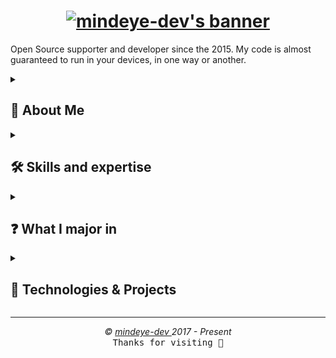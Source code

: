 <h1 align="center">
  <a href="https://git.io/typing-svg">
    <img src="https://readme-typing-svg.demolab.com?font=Fira+Code&pause=1000&center=true&vCenter=true&random=true&weight=700&size=25&duration=2000&pause=1000&color=0785fb&vCenter=true&random=false&width=500&height=30&lines=Hello+there%2C+I'm+Mind+Eye+Dev+%F0%9F%91%8B%F0%9F%8F%BB;I'm+a+Software+Engineer+%F0%9F%91%A8%E2%80%8D%F0%9F%92%BB;I'm+a+Open+Source+Contributor+%F0%9F%9A%A9" alt="mindeye-dev's banner" />
  </a>
</h1>

<p aligne="left">
Open Source supporter and developer since the 2015. My code is almost guaranteed to run in your devices, in one way or another.
  
</p>

<details close>
<summary><h2>🌟 About Me</h2></summary>
 
  - 💻 I specialise in JS, PHP ,Java, Python, C++, Go, Rust and AI, but I also enjoy exploring other technologies and languages.
  - 🚀 I'm always eager to learn new things and take on new challenges.
  - 🎓 I believe in the power of knowledge-sharing and open source.
</details>

<details close>
<summary><h2>🛠️ Skills and expertise</h2></summary>

- **Backend:** Node.js, Express.js, NestJS, Go, Symfony.
- **Frontend:** React, Next, Angular, HTML, SCSS, CSS, Bootstrap.
- **Programming Languages:** JavaScript, TypeScript, PHP, Python, Go, C++, Rust.
- **Databases:** PostgreSQL, MySQL, MongoDB, Firebase, SQLite.
- **Tools:** Git, Docker, K8S, Jenkins, Lens, Kafka, Redis, Argocd, Portainer, ELK-Stack, Grafana, Graylog, Prometheus.
- **Languages:** English.

<img src="assets/devTools.png" alt="devTools"/>
<br><br>
💡 I thrive on challenges and enjoy learning new technologies to solve complex problems. I'm always eager to collaborate on exciting projects and contribute to the tech community.
 </details>
 
<details close>

<summary><h2> ❓ What I major in </h2></summary>

Python- 10 years
<br/>
Pandas- 10 years
<br/>
Scikit-learn- 5 years
<br/>
PyTorch- 4 years
<br/>
Flask- 6 years
<br/>
Artificial Intelligence - 8 years, 
<br/>
Neural Network - 6 years, 
<br/>
Computer Vision - 5 years, 
<br/>
Data Analysis - 5 years, 
<br/>
Prompt Engineering - 2 years, 
<br/>
LLM - 5 years, 
<br/>
OpenAI - 2 years, 
<br/>
Chatbot Development- 3 years, 
<br/>
Streamlit Development - 4 years,
<br/>
Google Cloud Platform- 6 years
<br/>
LangChain - 3 years
<br/>
Amazon Web Service(AWS)- 10 years
<br/>
Explainable Artificial Intelligence(XAI)- 7 years
<br/>
Psychology & Mental Health- 3 years
<br/>
Deep Learning- 6 years
<br/>
Multi-task Learning- 2 years
<br/>
Meta Learning - 2 years
<br/>

</details>
<details close>


 <summary><h2>🚀 Technologies & Projects</h2></summary>
 I specialise in building scalable applications, backend services, and DevOps solutions using various modern technologies.
 
 #### **💻 Backend Development (70%):**  
 - **Node.js (Express.js and NestJS)** – Crafting efficient and scalable RESTful & GraphQL APIs.
 - **Go** – Building high-performance backend services.  
 - **Symfony** – Developing robust web applications using PHP.
 
 #### **☁️ DevOps & Cloud (15%):**
 - **Kubernetes, Docker, ArgoCD, Jenkins** – Managing CI/CD pipelines and containerized applications.  
 - **Kafka, Redis, ELK-Stack, Prometheus, Grafana** – Ensuring observability and high availability.  
 
 #### **🤖 AI & Large Language Models (LLM) (10%):**
 - Experimenting with **LLMs** for AI-driven applications.  
 - Implementing **ML and AI-based solutions** using Python and cloud services.
 
 #### **🎨 Frontend Development (5%):**
 - **Angular** – Creating dynamic and interactive web applications.    
 
 💡 **Explore my repositories** to see projects leveraging these technologies!

</details>

---

<p align="center">
  <i>&copy; <a href="https://github.com/mindeye-dev/">mindeye-dev </a> 2017 - Present</i><br>
  <kbd>Thanks for visiting 🙂</kbd>
</p>
